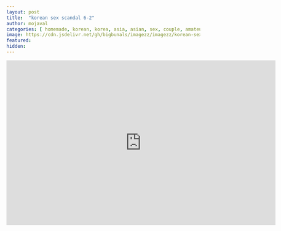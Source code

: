 ```yaml
---
layout: post
title:  "korean sex scandal 6-2"
author: mojaval
categories: [ homemade, korean, korea, asia, asian, sex, couple, amateur, scandal, motel, adult, self, camera, real, big dick, hardcore ]
image: https://cdn.jsdelivr.net/gh/bigbunals/imagezz/imagezz/korean-sex-scandal-6-2___39d6f2c15b97b3d5a1584f8a5bc93fe7310db2db.mp4.jpg
featured: 
hidden: 
---
```


<iframe src="https://openload.co/embed/RUNIt93319g/korean-sex-scandal-6-2___39d6f2c15b97b3d5a1584f8a5bc93fe7310db2db.mp4" scrolling="no" frameborder="0" width="700" height="430" allowfullscreen="true" webkitallowfullscreen="true" mozallowfullscreen="true"></iframe>